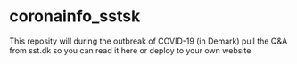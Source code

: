 # coronainfo_sstsk
This reposity will during the outbreak of COVID-19 (in Demark) pull the Q&amp;A from sst.dk so you can read it here or deploy to your own website
